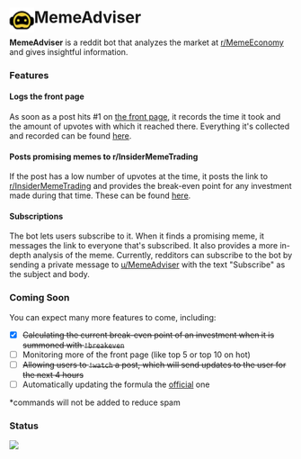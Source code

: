 # MemeAdviser <img height=44 src=docs/logo.png align=left>
**MemeAdviser** is a reddit bot that analyzes the market at [r/MemeEconomy](https://www.reddit.com/r/MemeEconomy) and gives insightful information.

### Features
#### Logs the front page
As soon as a post hits #1 on [the front page](https://www.reddit.com/r/MemeEconomy/hot), it records the time it took and the amount of upvotes with which it reached there. Everything it's collected and recorded can be found [here](https://www.reddit.com/u/MemeAdviser/comments).

#### Posts promising memes to r/InsiderMemeTrading
If the post has a low number of upvotes at the time, it posts the link to [r/InsiderMemeTrading](https://www.reddit.com/r/InsiderMemeTrading) and provides the break-even point for any investment made during that time. These can be found [here](https://www.reddit.com/u/MemeAdviser/posts).

#### Subscriptions
The bot lets users subscribe to it. When it finds a promising meme, it messages the link to everyone that's subscribed. It also provides a more in-depth analysis of the meme. Currently, redditors can subscribe to the bot by sending a private message to [u/MemeAdviser](https://reddit.com/u/MemeAdviser) with the text "Subscribe" as the subject and body.

### Coming Soon
You can expect many more features to come, including:
 - [x] ~~Calculating the current break-even point of an investment when it is summoned with ```!breakeven```~~
 - [ ] Monitoring more of the front page (like top 5 or top 10 on hot)
 - [ ] ~~Allowing users to ```!watch``` a post, which will send updates to the user for the next 4 hours~~
 - [ ] Automatically updating the formula the [official](https://github.com/MemeInvestor/memeinvestor_bot/blob/master/src/formula.py) one
 
 \*commands will not be added to reduce spam

### Status
<img width="15%" src="https://thakkaha.dev.fast.sheridanc.on.ca/pme/meme/status/light/">
